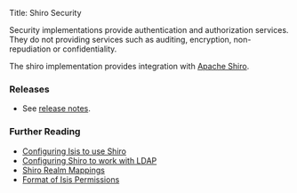 Title: Shiro Security

Security implementations provide authentication and authorization services. They do not providing services such as auditing, encryption, non-repudiation or confidentiality.

The shiro implementation provides integration with [Apache Shiro](http://shiro.apache.org).

### Releases

- See [release notes](release-notes/about.html).


### Further Reading

- [Configuring Isis to use Shiro](configuring-shiro.html)
- [Configuring Shiro to work with LDAP](using-ldap.html)
- [Shiro Realm Mappings](shiro-realm-mappings.html)
- [Format of Isis Permissions](format-of-permissions.html)


